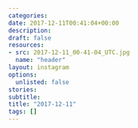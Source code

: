```yaml
---
categories:
date: 2017-12-11T00:41:04+00:00
description:
draft: false
resources:
- src: 2017-12-11_00-41-04_UTC.jpg
  name: "header"
layout: instagram
options:
  unlisted: false
stories:
subtitle:
title: "2017-12-11"
tags: []
---
```


 
